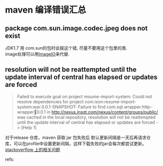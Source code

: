 # maven 编译错误汇总

## package com.sun.image.codec.jpeg does not exist
JDK1.7 用 com.sun的包时会报这个错, 尽量不要用这个包里的类.  
image处理可以用[ImageIO][1]来代替.


## resolution will not be reattempted until the update interval of central has elapsed or updates are forced

>Failed to execute goal on project resume-import-system: Could not resolve dependencies for project com.ison:resume-import-system:war:0.0.1-SNAPSHOT: Failure to find com.sqt.wrapper:http-wrapper:jar:0.0.1 in http://nexus.insqt.com/nexus/content/groups/public/ was cached in the local repository, resolution will not be reattempted until the update interval of central has elapsed or updates are forced -> [Help 1]

对于release 仓库，maven 获取 jar 包失败后 默认更新间隔是一天后再请求仓库，可以在profile中设置更新间隔，这样下载失败的jar会每次都尝试更新。  
[stackoverflow 上的相关问题][2]  


refs:  



[1]: http://docs.oracle.com/javase/7/docs/api/javax/imageio/ImageIO.html
[2]: http://stackoverflow.com/questions/4856307/when-maven-says-resolution-will-not-be-reattempted-until-the-update-interval-of